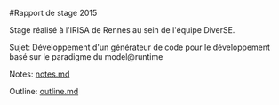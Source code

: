 #Rapport de stage 2015

Stage réalisé à l'IRISA de Rennes au sein de l'équipe DiverSE.

Sujet: Développement d'un générateur de code pour le développement basé sur le paradigme du model@runtime

Notes: [notes.md](notes.md)

Outline: [outline.md](outline.md)
